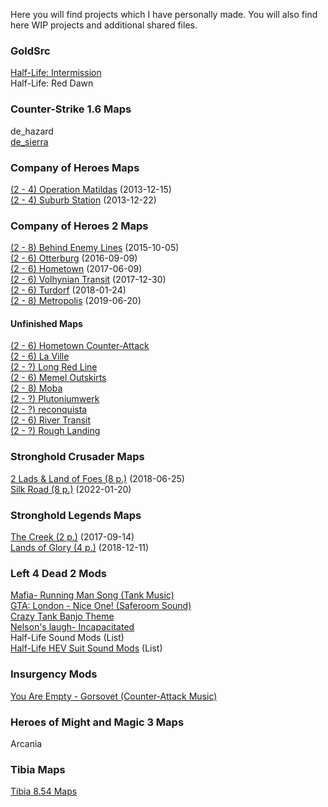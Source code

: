 Here you will find projects which I have personally made. You will also find here WIP projects and additional shared files.
### GoldSrc
[Half-Life: Intermission](https://taddan.github.io/library/goldsrc001.html)<br/>
Half-Life: Red Dawn

### Counter-Strike 1.6 Maps
de_hazard<br/>
[de_sierra](https://taddan.github.io/library/goldsrc002.html)

### Company of Heroes Maps
[(2 - 4) Operation Matildas](https://taddan.github.io/library/coh001.html) (2013-12-15)<br/>
[(2 - 4) Suburb Station](https://taddan.github.io/library/coh002.html) (2013-12-22)<br/>

### Company of Heroes 2 Maps
[(2 - 8) Behind Enemy Lines](https://taddan.github.io/library/coh2001.html) (2015-10-05)<br/>
[(2 - 6) Otterburg](https://taddan.github.io/library/coh2002.html) (2016-09-09)<br/>
[(2 - 6) Hometown](https://taddan.github.io/library/coh2003.html) (2017-06-09)<br/>
[(2 - 6) Volhynian Transit](https://taddan.github.io/library/coh2004.html) (2017-12-30)<br/>
[(2 - 6) Turdorf](https://taddan.github.io/library/coh2005.html) (2018-01-24)<br/>
[(2 - 8) Metropolis](https://taddan.github.io/library/coh2006.html) (2019-06-20)<br/>

#### Unfinished Maps
[(2 - 6) Hometown Counter-Attack]()<br/>
[(2 - 6) La Ville]()<br/>
[(2 - ?) Long Red Line]()<br/>
[(2 - 6) Memel Outskirts]()<br/>
[(2 - 8) Moba]()<br/>
[(2 - ?) Plutoniumwerk]()<br/>
[(2 - ?) reconquista]()<br/>
[(2 - 6) River Transit]()<br/>
[(2 - ?) Rough Landing]()<br/>

### Stronghold Crusader Maps

[2 Lads & Land of Foes (8 p.)](https://taddan.github.io/library/shc002.html) (2018-06-25)<br/>
[Silk Road (8 p.)](https://taddan.github.io/library/shc001.html) (2022-01-20)<br/>

### Stronghold Legends Maps

[The Creek (2 p.)](https://steamcommunity.com/sharedfiles/filedetails/?id=1134821287) (2017-09-14)<br/>
[Lands of Glory (4 p.)](https://steamcommunity.com/sharedfiles/filedetails/?id=1588275430) (2018-12-11)<br/>

### Left 4 Dead 2 Mods

[Mafia- Running Man Song (Tank Music)](https://steamcommunity.com/sharedfiles/filedetails/?id=233850949)<br/>
[GTA: London - Nice One! (Saferoom Sound)](https://steamcommunity.com/sharedfiles/filedetails/?id=233935595)<br/>
[Crazy Tank Banjo Theme](https://steamcommunity.com/sharedfiles/filedetails/?id=235844765)<br/>
[Nelson's laugh- Incapacitated](https://steamcommunity.com/sharedfiles/filedetails/?id=1309927990)<br/>
Half-Life Sound Mods (List)<br/>
[Half-Life HEV Suit Sound Mods](https://steamcommunity.com/sharedfiles/filedetails/?id=1481675199) (List)<br/>

### Insurgency Mods

[You Are Empty - Gorsovet (Counter-Attack Music)](https://steamcommunity.com/sharedfiles/filedetails/?id=1546299757)<br/>

### Heroes of Might and Magic 3 Maps

Arcania

### Tibia Maps

[Tibia 8.54 Maps](https://taddan.github.io/library/tibia001.html)<br/>
